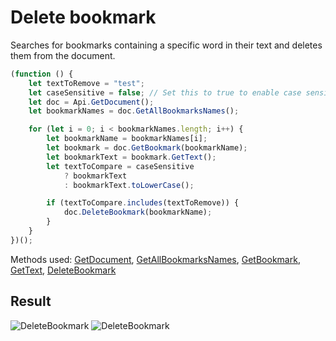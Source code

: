 # Delete bookmark

Searches for bookmarks containing a specific word in their text and deletes them from the document.

```ts
(function () {
    let textToRemove = "test";
    let caseSensitive = false; // Set this to true to enable case sensitivity
    let doc = Api.GetDocument();
    let bookmarkNames = doc.GetAllBookmarksNames();

    for (let i = 0; i < bookmarkNames.length; i++) {
        let bookmarkName = bookmarkNames[i];
        let bookmark = doc.GetBookmark(bookmarkName);
        let bookmarkText = bookmark.GetText();
        let textToCompare = caseSensitive
            ? bookmarkText
            : bookmarkText.toLowerCase();

        if (textToCompare.includes(textToRemove)) {
            doc.DeleteBookmark(bookmarkName);
        }
    }
})();
```

Methods used: [GetDocument](/site/docs/office-api/usage-api/text-document-api/Api/Methods/GetDocument.md), [GetAllBookmarksNames](/site/docs/office-api/usage-api/text-document-api/ApiDocument/Methods/GetAllBookmarksNames.md), [GetBookmark](/site/docs/office-api/usage-api/text-document-api/ApiDocument/Methods/GetBookmark.md), [GetText](/site/docs/office-api/usage-api/text-document-api/ApiBookmark/Methods/GetText.md), [DeleteBookmark](/site/docs/office-api/usage-api/text-document-api/ApiDocument/Methods/DeleteBookmark.md)

## Result

![DeleteBookmark](/assets/images/plugins/delete-bookmark.png#gh-light-mode-only)
![DeleteBookmark](/assets/images/plugins/delete-bookmark.dark.png#gh-dark-mode-only)
